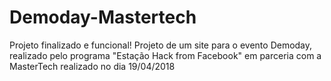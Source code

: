 # Demoday-Mastertech
Projeto finalizado e funcional!
Projeto de um site para o evento Demoday, realizado pelo programa "Estação Hack from Facebook" em parceria com a MasterTech
realizado no dia 19/04/2018
